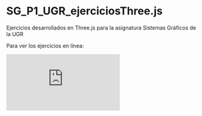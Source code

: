 # SG_P1_UGR_ejerciciosThree.js
Ejercicios desarrollados en Three.js para la asignatura Sistemas Gráficos de la UGR

Para ver los ejercicios en línea:

![Ejercicio 2](https://marinahbau.github.io/SG_P1_UGR_ejerciciosThree.js/ejercicio_2/index.html)
